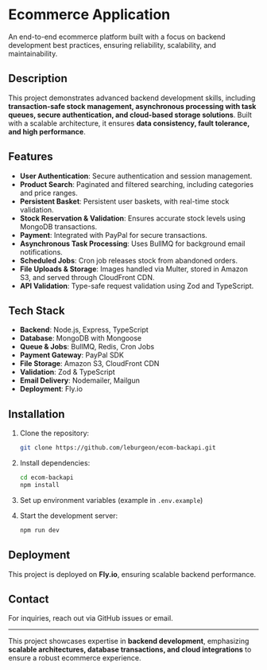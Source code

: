 # Ecommerce Application

An end-to-end ecommerce platform built with a focus on backend development best practices, ensuring reliability, scalability, and maintainability.

## Description
This project demonstrates advanced backend development skills, including **transaction-safe stock management, asynchronous processing with task queues, secure authentication, and cloud-based storage solutions**. Built with a scalable architecture, it ensures **data consistency, fault tolerance, and high performance**.

## Features
- **User Authentication**: Secure authentication and session management.
- **Product Search**: Paginated and filtered searching, including categories and price ranges.
- **Persistent Basket**: Persistent user baskets, with real-time stock validation.
- **Stock Reservation & Validation**: Ensures accurate stock levels using MongoDB transactions.
- **Payment**: Integrated with PayPal for secure transactions.
- **Asynchronous Task Processing**: Uses BullMQ for background email notifications.
- **Scheduled Jobs**: Cron job releases stock from abandoned orders.
- **File Uploads & Storage**: Images handled via Multer, stored in Amazon S3, and served through CloudFront CDN.
- **API Validation**: Type-safe request validation using Zod and TypeScript.

## Tech Stack
- **Backend**: Node.js, Express, TypeScript
- **Database**: MongoDB with Mongoose
- **Queue & Jobs**: BullMQ, Redis, Cron Jobs
- **Payment Gateway**: PayPal SDK
- **File Storage**: Amazon S3, CloudFront CDN
- **Validation**: Zod & TypeScript
- **Email Delivery**: Nodemailer, Mailgun
- **Deployment**: Fly.io

## Installation
1. Clone the repository:
   ```sh
   git clone https://github.com/leburgeon/ecom-backapi.git
   ```

2. Install dependencies:
   ```sh
   cd ecom-backapi
   npm install
   ```

3. Set up environment variables (example in `.env.example`)

4. Start the development server:
   ```sh
   npm run dev
   ```

## Deployment
This project is deployed on **Fly.io**, ensuring scalable backend performance.

## Contact
For inquiries, reach out via GitHub issues or email.

---

This project showcases expertise in **backend development**, emphasizing **scalable architectures, database transactions, and cloud integrations** to ensure a robust ecommerce experience.
